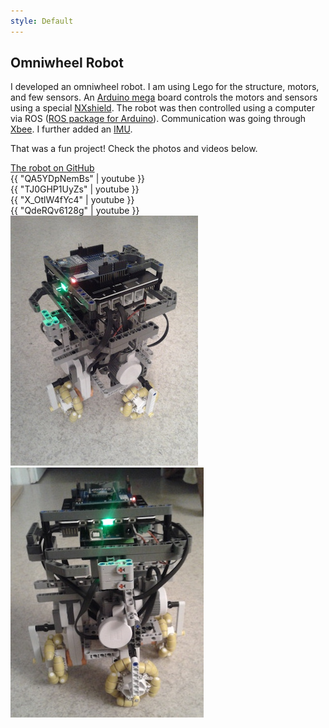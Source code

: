 ```yaml
---
style: Default
---
```


## Omniwheel Robot

I developed an omniwheel robot. I am using Lego for the structure, motors, and few sensors. An [Arduino mega](http://jgrizou.com/projects/omniwheel-robot/ArduinoBoardMega2560) board controls the motors and sensors using a special [NXshield](http://www.generationrobots.com/en/401132-nxshield-m-for-arduino-mega-or-adk-mindsensors.html). The robot was then controlled using a computer via ROS ([ROS package for Arduino](http://wiki.ros.org/rosserial_arduino/Tutorials)). Communication was going through [Xbee](https://www.sparkfun.com/pages/xbee_guide). I further added an [IMU](https://www.sparkfun.com/products/10736).

That was a fun project! Check the photos and videos below.

<a class="btn btn-block btn-github btn-lg center" href="https://github.com/jgrizou/robot_omniwheel" target="_blank">
<i class="fa fa-github"></i> The robot on GitHub
</a>

<div class="grid">
  <div class="media-item media-item--width2"> {{ "QA5YDpNemBs" | youtube }} </div>
  <div class="media-item media-item--width2"> {{ "TJ0GHP1UyZs" | youtube }} </div>
  <div class="media-item media-item--width2"> {{ "X_OtlW4fYc4" | youtube }} </div>
  <div class="media-item media-item--width2"> {{ "QdeRQv6128g" | youtube }} </div>
  <div class="media-item"> <img src="img/front.jpg"> </div>
  <div class="media-item"> <img src="img/side.jpg"> </div>
</div>

<script>
$(document).ready( function() {
  // init Isotope
  var $grid = $('.grid').isotope({
  layoutMode: 'packery',
  itemSelector: '.media-item',
  packery: {
  gutter: 5
  }
  });
});
</script>
